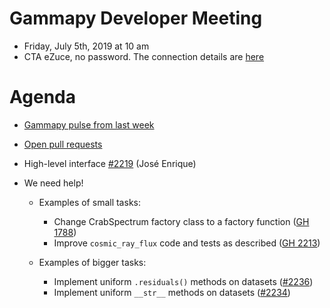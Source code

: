 # Gammapy Developer Meeting

* Friday, July 5th, 2019 at 10 am
* CTA eZuce, no password.  The connection details are [here](../ezuce.txt)

# Agenda

* [Gammapy pulse from last week](https://github.com/gammapy/gammapy/pulse)
* [Open pull requests](https://github.com/gammapy/gammapy/pulls)

* High-level interface [#2219](https://github.com/gammapy/gammapy/pull/2219) (José Enrique)

* We need help!
  * Examples of small tasks:
    * Change CrabSpectrum factory class to a factory function ([GH 1788](https://github.com/gammapy/gammapy/issues/1788))
    * Improve `cosmic_ray_flux` code and tests as described ([GH 2213](https://github.com/gammapy/gammapy/issues/2213#issuecomment-499435699))
    
   * Examples of bigger tasks:
     * Implement uniform `.residuals()` methods on datasets ([#2236](https://github.com/gammapy/gammapy/issues/2236))
     * Implement uniform `__str__` methods on datasets ([#2234](https://github.com/gammapy/gammapy/issues/2234)) 
